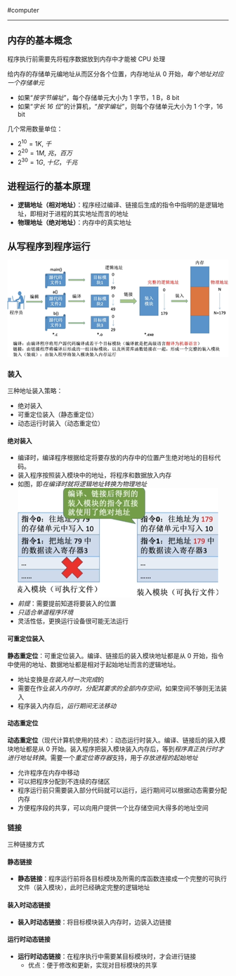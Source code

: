 #computer 

---
## 内存的基本概念

程序执行前需要先将程序数据放到内存中才能被 CPU 处理

给内存的存储单元编地址从而区分各个位置，内存地址从 0 开始，*每个地址对应一个存储单元*
- 如果“*按字节编址*”，每个存储单元大小为 1 字节，1 B，8 bit
- 如果“*字长 16 位*”的计算机，“*按字编址*”，则每个存储单元大小为 1 个字，16 bit 

几个常用数量单位：
- $2^{10}=1K,\ 千$
- $2^{20}=1M,\ 兆，百万$
- $2^{30}=1G,\ 十亿，千兆$

## 进程运行的基本原理

- **逻辑地址（相对地址）**：程序经过编译、链接后生成的指令中指明的是逻辑地址，即相对于进程的其实地址而言的地址
- **物理地址（绝对地址）**：内存中的真实地址

## 从写程序到程序运行

![](../../img/Pasted%20image%2020231230093503.png)

### 装入

三种地址装入策略：
- 绝对装入
- 可重定位装入（静态重定位）
- 动态运行时装入（动态重定位）

#### 绝对装入
- 编译时，编译程序根据给定将要存放的内存中的位置产生绝对地址的目标代码。
- 装入程序按照装入模块中的地址，将程序和数据放入内存
- 如图，即*在编译时就将逻辑地址转换为物理地址*![](../../img/Pasted%20image%2020231230092607.png)
- *前提*：需要提前知道将要装入的位置
- *只适合单道程序环境*
- 灵活性低，更换运行设备很可能无法运行

#### 可重定位装入

**静态重定位**：可重定位装入。编译、链接后的装入模块地址都是从 0 开始，指令中使用的地址、数据地址都是相对于起始地址而言的逻辑地址。
- 地址变换是*在装入时一次完成*的
- 需要在作业*装入内存时，分配其要求的全部内存空间*，如果空间不够则无法装入
- 程序装入内存后，*运行期间无法移动*

#### 动态重定位

**动态重定位**（现代计算机使用的技术）：动态运行时装入。编译、链接后的装入模块地址都是从 0 开始。装入程序把装入模块装入内存后，等到*程序真正执行时才进行地址转换*。需要一个*重定位寄存器*支持，用于*存放进程的起始地址*
- 允许程序在内存中移动
- 可以把程序分配到不连续的存储区
- 程序运行前只需要装入部分代码就可以运行，运行期间可以根据动态需要分配内存
- 方便程序段的共享，可以向用户提供一个比存储空间大得多的地址空间

### 链接

三种链接方式

#### 静态链接

- **静态链接**：程序运行前将各目标模块及所需的库函数连接成一个完整的可执行文件（装入模块），此时已经确定完整的逻辑地址

#### 装入时动态链接

- **装入时动态链接**：将目标模块装入内存时，边装入边链接

#### 运行时动态链接

- **运行时动态链接**：在程序执行中需要某目标模块时，才会进行链接
	- 优点：便于修改和更新，实现对目标模块的共享






